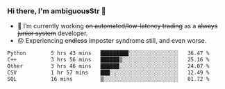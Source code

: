### Hi there, I'm ambiguou~~s~~Str 👋

<!--
**ambiguoustexture/ambiguoustexture** is a ✨ _special_ ✨ repository because its `README.md` (this file) appears on your GitHub profile.

Here are some ideas to get you started:
-->
- 🔭 I’m currently working ~~on automated/low-latency trading~~ as a ~~always junior system~~ developer.
- :worried: Experiencing ~~endless~~ imposter syndrome still, and even worse.

<!--START_SECTION:waka-->

```txt
Python        5 hrs 43 mins   █████████░░░░░░░░░░░░░░░░   36.47 %
C++           3 hrs 56 mins   ██████▒░░░░░░░░░░░░░░░░░░   25.16 %
Other         3 hrs 46 mins   ██████░░░░░░░░░░░░░░░░░░░   24.07 %
CSV           1 hr 57 mins    ███░░░░░░░░░░░░░░░░░░░░░░   12.49 %
SQL           16 mins         ▒░░░░░░░░░░░░░░░░░░░░░░░░   01.72 %
```

<!--END_SECTION:waka-->
